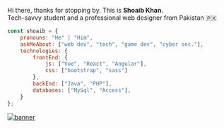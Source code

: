 


Hi there, thanks for stopping by. This is **Shoaib Khan**.<br>Tech-savvy student and a professional web designer from Pakistan 🇵🇰



```javascript
const shoaib = {
    pronouns: "He" | "Him",
    askMeAbout: ["web dev", "tech", "game dev", "cyber sec."],
    technologies: {
        frontEnd: {
            js: ["Vue", "React", "Angular"],
            css: ["bootstrap", "sass"]
        },
        backEnd: ["Java", "PHP"],
        databases: ["MySql", "Access"],
    }
};
```

<a href="https://publishers.adsterra.com/referral/XKp2LBM1ga"><img alt="banner" src="https://landings-cdn.adsterratech.com/referralBanners/png/728%20x%2090%20px.png" /></a>



  


